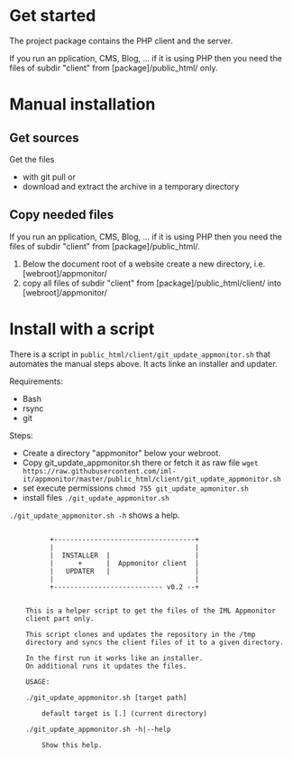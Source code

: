 # Get started #

The project package contains the PHP client and the server.

If you run an pplication, CMS, Blog, ... if it is using PHP then you need the files of subdir "client" from [package]/public_html/ only.

# Manual installation #

## Get sources ##

Get the files

- with git pull or
- download and extract the archive in a temporary directory

## Copy needed files ##

If you run an pplication, CMS, Blog, ... if it is using PHP then you need the files of subdir "client" from [package]/public_html/.

1) Below the document root of a website create a new directory, i.e. [webroot]/appmonitor/
2) copy all files of subdir "client" from [package]/public_html/client/ into [webroot]/appmonitor/

# Install with a script #

There is a script in `public_html/client/git_update_appmonitor.sh` that automates the manual steps above.
It acts linke an installer and updater.

Requirements:

- Bash
- rsync
- git

Steps:

- Create a directory "appmonitor" below your webroot.
- Copy git_update_appmonitor.sh there or fetch it as raw file `wget https://raw.githubusercontent.com/iml-it/appmonitor/master/public_html/client/git_update_appmonitor.sh`
- set execute permissions `chmod 755 git_update_apmonitor.sh`
- install files `./git_update_appmonitor.sh`

`./git_update_appmonitor.sh -h` shows a help.

```text

          +-----------------------------------+
          |                                   |
          |  INSTALLER  |                     |
          |      +      |  Appmonitor client  |
          |   UPDATER   |                     |
          |                                   |
          +--------------------------- v0.2 --+


    This is a helper script to get the files of the IML Appmonitor
    client part only.

    This script clones and updates the repository in the /tmp 
    directory and syncs the client files of it to a given directory.

    In the first run it works like an installer.
    On additional runs it updates the files.

    USAGE:

    ./git_update_appmonitor.sh [target path]

        default target is [.] (current directory)

    ./git_update_appmonitor.sh -h|--help

        Show this help.

```
